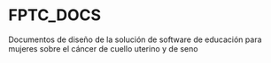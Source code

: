 # FPTC_DOCS
Documentos de diseño de la solución de software de educación para mujeres sobre el cáncer de cuello uterino y de seno

